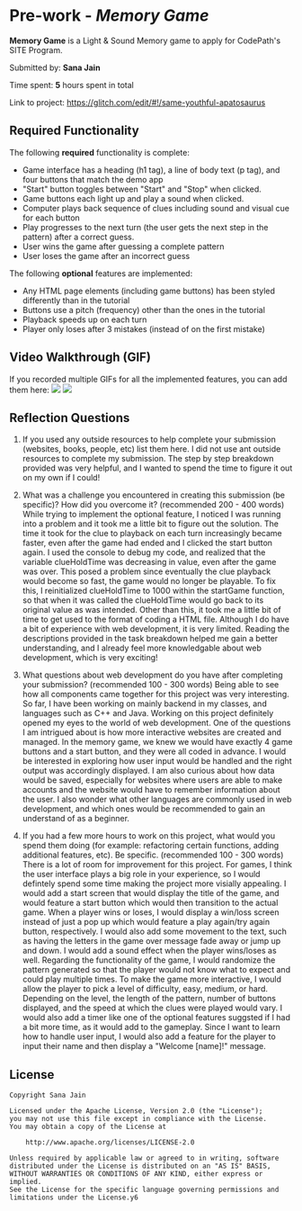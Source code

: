 # Pre-work - *Memory Game*

**Memory Game** is a Light & Sound Memory game to apply for CodePath's SITE Program. 

Submitted by: **Sana Jain**

Time spent: **5** hours spent in total

Link to project: https://glitch.com/edit/#!/same-youthful-apatosaurus

## Required Functionality

The following **required** functionality is complete:

* Game interface has a heading (h1 tag), a line of body text (p tag), and four buttons that match the demo app
* "Start" button toggles between "Start" and "Stop" when clicked. 
* Game buttons each light up and play a sound when clicked. 
* Computer plays back sequence of clues including sound and visual cue for each button
* Play progresses to the next turn (the user gets the next step in the pattern) after a correct guess. 
* User wins the game after guessing a complete pattern
* User loses the game after an incorrect guess

The following **optional** features are implemented:

* Any HTML page elements (including game buttons) has been styled differently than in the tutorial
* Buttons use a pitch (frequency) other than the ones in the tutorial
* Playback speeds up on each turn
* Player only loses after 3 mistakes (instead of on the first mistake)

## Video Walkthrough (GIF)

If you recorded multiple GIFs for all the implemented features, you can add them here:
![](https://i.imgur.com/gbnYOUX.gif)
![](https://i.imgur.com/tK5swSy.gif)

## Reflection Questions
1. If you used any outside resources to help complete your submission (websites, books, people, etc) list them here. 
I did not use ant outside resources to complete my submission. The step by step breakdown provided was very helpful, and I wanted to spend the time to figure it out on my own if I could!

2. What was a challenge you encountered in creating this submission (be specific)? How did you overcome it? (recommended 200 - 400 words) 
While trying to implement the optional feature, I noticed I was running into a problem and it took me a little bit to figure out the solution. 
The time it took for the clue to playback on each turn increasingly became faster, even after the game had ended and I clicked the start button again.
I used the console to debug my code, and realized that the variable clueHoldTime was decreasing in value, even after the game was over.
This posed a problem since eventually the clue playback would become so fast, the game would no longer be playable. To fix this, I reinitialized 
clueHoldTime to 1000 within the startGame function, so that when it was called the clueHoldTime would go back to its original value as was intended.
Other than this, it took me a little bit of time to get used to the format of coding a HTML file. Although I do have a bit of experience with web
development, it is very limited. Reading the descriptions provided in the task breakdown helped me gain a better understanding, and I already feel more
knowledgable about web development, which is very exciting!

3. What questions about web development do you have after completing your submission? (recommended 100 - 300 words) 
Being able to see how all components came together for this project was very interesting. So far, I have been working on mainly backend in my classes, and languages such as C++ and Java. Working on this project definitely opened my eyes to the world of web development. One of the questions I am intrigued about is how more interactive websites are created and managed. In the memory game, we knew we would have exactly 4 game buttons and a start button, and they were all coded in advance. I would be interested in exploring how user input would be handled and the right output was accordingly
displayed. I am also curious about how data would be saved, especially for websites where users are able to make accounts and the website would have to remember information about the user. I also wonder what other languages are commonly used in web development, and which ones would be recommended to gain an understand of as a beginner. 

4. If you had a few more hours to work on this project, what would you spend them doing (for example: refactoring certain functions, adding additional features, etc). Be specific. (recommended 100 - 300 words) 
There is a lot of room for improvement for this project. For games, I think the user interface plays a big role in your experience, so I would defintely spend some time making the project more visially appealing. I would add a start screen that would display the title of the game, and would feature a start button which would then transition to the actual game. When a player wins or loses, I would display a win/loss screen instead of just a pop up which would feature a play again/try again button, respectively. I would also add some movement to the text, such as having the letters in the game over message fade away or jump up and down. I would add a sound effect when the player wins/loses as well. Regarding the functionality of the game, I would randomize the pattern generated so that the player would not know what to expect and could play multiple times. To make the game more interactive,
I would allow the player to pick a level of difficulty, easy, medium, or hard. Depending on the level, the length of the pattern, number of buttons displayed, and the speed at which the clues were played would vary. I would also add a timer like one of the optional features suggsted if I had a bit more time, as it would add to the gameplay. Since I want to learn how to handle user input, I would also add a feature for the player to input their name and then display a "Welcome [name]!" message. 



## License

    Copyright Sana Jain

    Licensed under the Apache License, Version 2.0 (the "License");
    you may not use this file except in compliance with the License.
    You may obtain a copy of the License at

        http://www.apache.org/licenses/LICENSE-2.0

    Unless required by applicable law or agreed to in writing, software
    distributed under the License is distributed on an "AS IS" BASIS,
    WITHOUT WARRANTIES OR CONDITIONS OF ANY KIND, either express or implied.
    See the License for the specific language governing permissions and
    limitations under the License.y6
    


